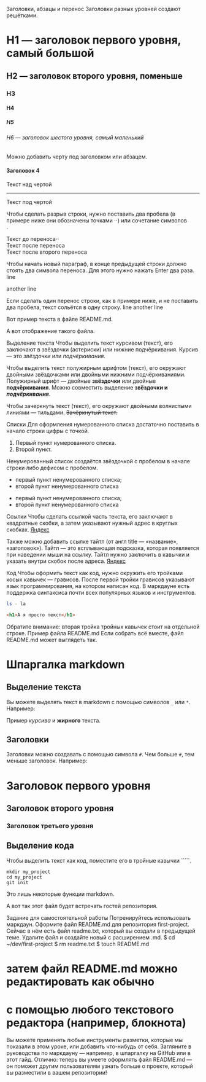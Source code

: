 Заголовки, абзацы и перенос
Заголовки разных уровней создают решётками.
  # H1 — заголовок первого уровня, самый большой
  ## H2 — заголовок второго уровня, поменьше
  ### H3
  #### H4
  ##### H5
  ###### H6 — заголовок шестого уровня, самый маленький
   
Можно добавить черту под заголовком или абзацем.
  #### Заголовок 4
  
  Текст над чертой
  
  ---
  
  Текст под чертой
   
Чтобы сделать разрыв строки, нужно поставить два пробела (в примере ниже они обозначены точками ⋅⋅) или сочетание символов <br>.
  
  Текст до переноса⋅⋅  
  Текст после переноса <br>
  Текст после второго переноса
   
Чтобы начать новый параграф, в конце предыдущей строки должно стоять два символа переноса. Для этого нужно нажать Enter два раза.
  line
  
  another line 
   
  Если сделать один перенос строки, как в примере ниже, и не поставить два пробела, текст сольётся в одну строку.
  line 
  another line
   
  Вот пример текста в файле README.md. 
  

  А вот отображение такого файла. 
  

Выделение текста
Чтобы выделить текст курсивом (текст), его заключают в звёздочки (астериски) или нижние подчёркивания.
  Курсив — это *звёздочки* или _подчёркивания_.
   
Чтобы выделить текст полужирным шрифтом (текст), его окружают двойными звёздочками или двойными нижними подчёркиваниями.
  Полужирный шрифт — двойные **звёздочки** или двойные __подчёркивания__.
  Можно совместить выделение **звёздочки и _подчёркивания_**.
   
Чтобы зачеркнуть текст (текст), его окружают двойными волнистыми линиями — тильдами.
  ~~Зачёркнутый текст.~~
   
Списки
Для оформления нумерованного списка достаточно поставить в начало строки цифры с точкой.
  1. Первый пункт нумерованного списка.
  2. Второй пункт.
   
Ненумерованный список создаётся звёздочкой с пробелом в начале строки либо дефисом с пробелом.
  * первый пункт ненумерованного списка;
  * второй пункт ненумерованного списка
  
  - первый пункт ненумерованного списка;
  - второй пункт ненумерованного списка
   
Ссылки
Чтобы сделать ссылкой часть текста, его заключают в квадратные скобки, а затем указывают нужный адрес в круглых скобках.
  [Яндекс](https://www.yandex.ru)
   
Также можно добавить ссылке тайтл (от англ title — «название», «заголовок»). Тайтл — это всплывающая подсказка, которая появляется при наведении мыши на ссылку. Тайтл нужно заключить в кавычки и указать внутри скобок после адреса.
  [Яндекс](https://www.yandex.ru "Я Yandex!")
   
Код
Чтобы оформить текст как код, нужно окружить его тройками косых кавычек — грависов. После первой тройки грависов указывают язык программирования, на котором написан код. В маркдауне есть поддержка синтаксиса почти всех популярных языков и инструментов.
```bash
ls - la
```
```html
<h1>А я просто текст</h1>
``` 
Обратите внимание: вторая тройка тройных кавычек стоит на отдельной строке.
Пример файла README.md
Если собрать всё вместе, файл README.md может выглядеть так.

# Шпаргалка markdown

## Выделение текста

Вы можете выделять текст в markdown с помощью символов `_` или `*`. Например:

Пример _курсива_ и **жирного** текста.

## Заголовки

Заголовки можно создавать с помощью символа `#`. Чем больше `#`, тем меньше заголовок. Например:

# Заголовок первого уровня
## Заголовок второго уровня
### Заголовок третьего уровня

## Выделение кода

Чтобы выделить текст как код, поместите его в тройные кавычки `````. 

```
mkdir my_project
cd my_project
git init
```
Это лишь некоторые функции markdown.
 
А вот так этот файл будет встречать гостей репозитория.

Задание для самостоятельной работы
Потренируйтесь использовать маркдаун. Оформите файл README.md для репозитория first-project. Сейчас в нём есть файл readme.txt, который вы создали в предыдущей теме. Удалите файл и создайте новый с расширением .md.
$ cd ~/dev/first-project
$ rm readme.txt
$ touch README.md
# затем файл README.md можно редактировать как обычно
# с помощью любого текстового редактора (например, блокнота) 
Вы можете применять любые инструменты разметки, которые мы показали в этом уроке, или добавить что-нибудь от себя. Загляните в руководства по маркдауну — например, в шпаргалку на GitHub или в этот гайд.
Отлично: теперь вы умеете оформлять файл README.md — он поможет другим пользователям узнать больше о проекте, который вы разместили в вашем репозитории!
